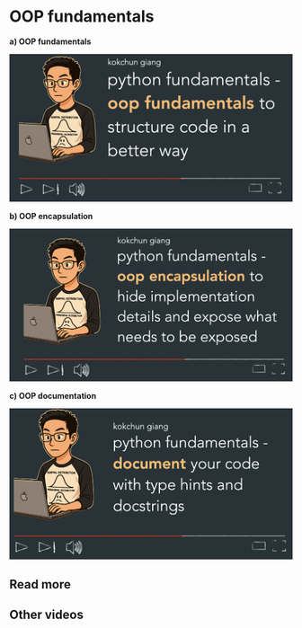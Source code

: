 # OOP fundamentals

**a) OOP fundamentals**

<a href="https://youtu.be/RC6ooyXw6RE" target="_blank">
  <img src="https://github.com/kokchun/assets/blob/main/python_videos/oop_fundamentals.png?raw=true" alt="python oop fundamentals" width="600">
</a>


**b) OOP encapsulation**

<a href="https://youtu.be/gCDTvdt_wgs" target="_blank">
  <img src="https://github.com/kokchun/assets/blob/main/python_videos/oop_encapsulation.png?raw=true" alt="python oop encapsulation" width="600">
</a>



**c) OOP documentation**

<a href="https://youtu.be/Y_-GdedFQJY" target="_blank">
  <img src="https://github.com/kokchun/assets/blob/main/python_videos/documentation.png?raw=true" alt="python oop documentation" width="600">
</a>




## Read more


## Other videos